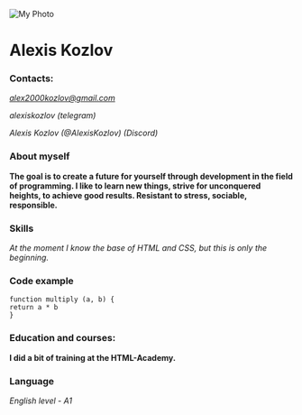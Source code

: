 ![My Photo](https://github.com/AlexisKozlov/rsschool-cv/blob/gh-pages/Photo.png)
# Alexis Kozlov
### Contacts: 
*alex2000kozlov@gmail.com*

*alexiskozlov (telegram)*

*Alexis Kozlov (@AlexisKozlov) (Discord)*
### About myself
**The goal is to create a future for yourself through development in the field of programming. I like to learn new things, strive for unconquered heights, to achieve good results. Resistant to stress, sociable, responsible.**
### Skills
*At the moment I know the base of HTML and CSS, but this is only the beginning.*
### Code example
```
function multiply (a, b) {
return a * b
}
```
### Education and courses:
**I did a bit of training at the HTML-Academy.**

### Language
*English level - A1*